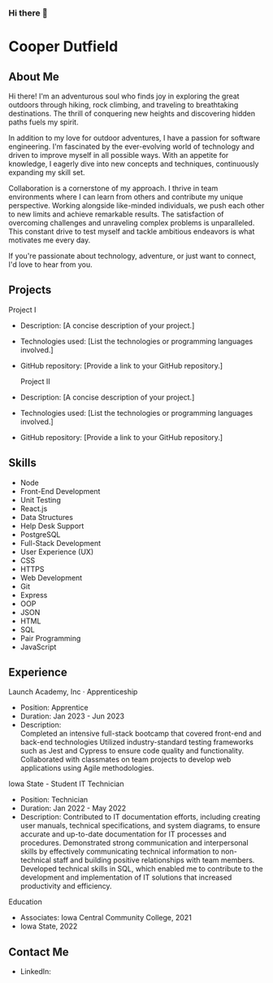 ### Hi there 👋

# Cooper Dutfield 

## About Me

Hi there! I'm an adventurous soul who finds joy in exploring the great outdoors through hiking, rock climbing, and traveling to breathtaking destinations. The thrill of conquering new heights and discovering hidden paths fuels my spirit.

In addition to my love for outdoor adventures, I have a passion for software engineering. I'm fascinated by the ever-evolving world of technology and driven to improve myself in all possible ways. With an appetite for knowledge, I eagerly dive into new concepts and techniques, continuously expanding my skill set.

Collaboration is a cornerstone of my approach. I thrive in team environments where I can learn from others and contribute my unique perspective. Working alongside like-minded individuals, we push each other to new limits and achieve remarkable results. The satisfaction of overcoming challenges and unraveling complex problems is unparalleled. This constant drive to test myself and tackle ambitious endeavors is what motivates me every day.

If you're passionate about technology, adventure, or just want to connect, I'd love to hear from you.

## Projects

  Project I 
- Description: [A concise description of your project.]
- Technologies used: [List the technologies or programming languages involved.]
- GitHub repository: [Provide a link to your GitHub repository.]

  Project II 
- Description: [A concise description of your project.]
- Technologies used: [List the technologies or programming languages involved.]
- GitHub repository: [Provide a link to your GitHub repository.]

## Skills
- Node
- Front-End Development
- Unit Testing
- React.js
- Data Structures
- Help Desk Support
- PostgreSQL
- Full-Stack Development
- User Experience (UX)
- CSS
- HTTPS
- Web Development
- Git
- Express
- OOP
- JSON
- HTML
- SQL
- Pair Programming
- JavaScript

## Experience

 Launch Academy, Inc · Apprenticeship

- Position: Apprentice
- Duration: Jan 2023 - Jun 2023
- Description:  
Completed an intensive full-stack bootcamp that covered front-end and back-end technologies 
Utilized industry-standard testing frameworks such as Jest and Cypress to ensure code quality and functionality.
Collaborated with classmates on team projects to develop web applications using Agile methodologies.

Iowa State - Student IT Technician
- Position: Technician
- Duration: Jan 2022 - May 2022
- Description: 
Contributed to IT documentation efforts, including creating user manuals, technical specifications, and system diagrams, to ensure accurate and up-to-date documentation for IT processes and procedures.
Demonstrated strong communication and interpersonal skills by effectively communicating technical information to non-technical staff and building positive relationships with team members.
Developed technical skills in SQL, which enabled me to contribute to the development and implementation of IT solutions that increased productivity and efficiency.

Education

- Associates: Iowa Central Community College, 2021
- Iowa State, 2022

## Contact Me
- LinkedIn:[](https://www.linkedin.com/in/cooper-dutfield/)

